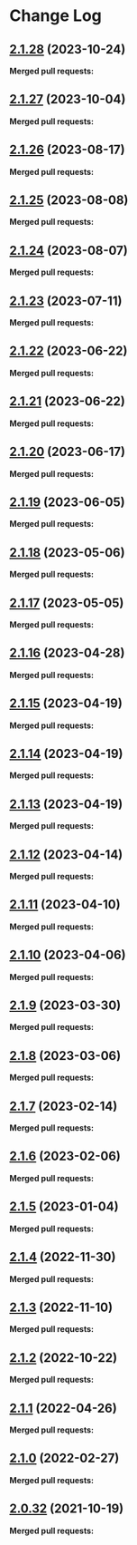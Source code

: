 # Change Log

## [2.1.28](https://github.com/networknt/event-importer/tree/2.1.28) (2023-10-24)


**Merged pull requests:**




## [2.1.27](https://github.com/networknt/event-importer/tree/2.1.27) (2023-10-04)


**Merged pull requests:**




## [2.1.26](https://github.com/networknt/event-importer/tree/2.1.26) (2023-08-17)


**Merged pull requests:**


## [2.1.25](https://github.com/networknt/event-importer/tree/2.1.25) (2023-08-08)


**Merged pull requests:**




## [2.1.24](https://github.com/networknt/event-importer/tree/2.1.24) (2023-08-07)


**Merged pull requests:**




## [2.1.23](https://github.com/networknt/event-importer/tree/2.1.23) (2023-07-11)


**Merged pull requests:**




## [2.1.22](https://github.com/networknt/event-importer/tree/2.1.22) (2023-06-22)


**Merged pull requests:**




## [2.1.21](https://github.com/networknt/event-importer/tree/2.1.21) (2023-06-22)


**Merged pull requests:**




## [2.1.20](https://github.com/networknt/event-importer/tree/2.1.20) (2023-06-17)


**Merged pull requests:**


## [2.1.19](https://github.com/networknt/event-importer/tree/2.1.19) (2023-06-05)


**Merged pull requests:**




## [2.1.18](https://github.com/networknt/event-importer/tree/2.1.18) (2023-05-06)


**Merged pull requests:**




## [2.1.17](https://github.com/networknt/event-importer/tree/2.1.17) (2023-05-05)


**Merged pull requests:**


## [2.1.16](https://github.com/networknt/event-importer/tree/2.1.16) (2023-04-28)


**Merged pull requests:**




## [2.1.15](https://github.com/networknt/event-importer/tree/2.1.15) (2023-04-19)


**Merged pull requests:**


## [2.1.14](https://github.com/networknt/event-importer/tree/2.1.14) (2023-04-19)


**Merged pull requests:**




## [2.1.13](https://github.com/networknt/event-importer/tree/2.1.13) (2023-04-19)


**Merged pull requests:**


## [2.1.12](https://github.com/networknt/event-importer/tree/2.1.12) (2023-04-14)


**Merged pull requests:**




## [2.1.11](https://github.com/networknt/event-importer/tree/2.1.11) (2023-04-10)


**Merged pull requests:**


## [2.1.10](https://github.com/networknt/event-importer/tree/2.1.10) (2023-04-06)


**Merged pull requests:**


## [2.1.9](https://github.com/networknt/event-importer/tree/2.1.9) (2023-03-30)


**Merged pull requests:**




## [2.1.8](https://github.com/networknt/event-importer/tree/2.1.8) (2023-03-06)


**Merged pull requests:**


## [2.1.7](https://github.com/networknt/event-importer/tree/2.1.7) (2023-02-14)


**Merged pull requests:**




## [2.1.6](https://github.com/networknt/event-importer/tree/2.1.6) (2023-02-06)


**Merged pull requests:**


## [2.1.5](https://github.com/networknt/event-importer/tree/2.1.5) (2023-01-04)


**Merged pull requests:**


## [2.1.4](https://github.com/networknt/event-importer/tree/2.1.4) (2022-11-30)


**Merged pull requests:**


## [2.1.3](https://github.com/networknt/event-importer/tree/2.1.3) (2022-11-10)


**Merged pull requests:**


## [2.1.2](https://github.com/networknt/event-importer/tree/2.1.2) (2022-10-22)


**Merged pull requests:**


## [2.1.1](https://github.com/networknt/event-importer/tree/2.1.1) (2022-04-26)


**Merged pull requests:**


## [2.1.0](https://github.com/networknt/event-importer/tree/2.1.0) (2022-02-27)


**Merged pull requests:**


## [2.0.32](https://github.com/lightapi/event-importer/tree/2.0.32) (2021-10-19)


**Merged pull requests:**
